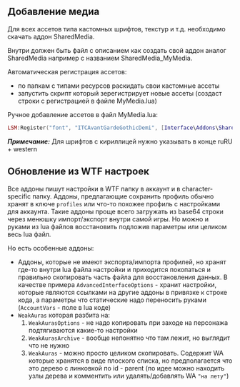 ## Добавление медиа
Для всех ассетов типа кастомных шрифтов, текстур и т.д. необходимо скачать аддон SharedMedia.

Внутри должен быть файл с описанием как создать свой аддон аналог SharedMedia например с названием SharedMedia_MyMedia.

Автоматическая регистрация ассетов:
- по папкам с типами ресурсов раскидать свои кастомные ассеты
- запустить скрипт который зерегистрирует новые ассеты (создаст строки с регистрацией в файле MyMedia.lua)

Ручное добавление ассетов в файл MyMedia.lua:
```lua
LSM:Register("font", "ITCAvantGardeGothicDemi", [Interface\Addons\SharedMedia_MyMedia\font\ITCAvantGardeGothicDemi.ttf]], ruRU + western)
```

**_Примечание:_** Для шрифтов с кириллицей нужно указывать в конце ruRU + western

## Обновление из WTF настроек
Все аддоны пишут настройки в WTF папку в аккаунт и в character-specific папку.
Аддоны, предлагающие сохранить профиль обычно хранят в ключе `profiles` или что-то похожее профиль с настройками для аккаунта. Такие аддоны проще всего загружать из base64 строки через менюшку импорт/экспорт внутри самой игры. Но можно и руками из lua файлов восстановить подложив параметры или целиком весь lua файл.

Но есть особенные аддоны:
- Аддоны, которые не имеют экспорта/импорта профилей, но хранят где-то внутри lua файла настройки и приходится покопаться и правильно скопировать часть файла для восстановления данных. В качестве примера `AdvancedInterfaceOptions` - хранит настройки, которые являются ссылками на другие аддоны в привязке к строке кода, а параметры что статические надо переносить руками (`AccountVars` - поле в lua коде)
- `WeakAuras` которая разбита на:
    1. `WeakAurasOptions` - не надо копировать при заходе на персонажа подтягиваются какие-то настройки
    2. `WeakAurasArchive` - вообще непонятно что там лежит, но выглядит что не нужно
    3. `WeakAuras` - можно просто целиком скопировать. Содержит WA которые хранятся в виде плоского списка, но предполагается что это дерево с линковкой по id - parent (по идее можно находить узлы дерева и комментить или удалять/добавлять WA `"на лету"`)